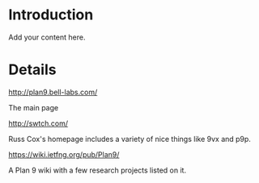 # Introduction #

Add your content here.


# Details #

http://plan9.bell-labs.com/

The main page

http://swtch.com/

Russ Cox's homepage includes a variety of nice things like 9vx and p9p.

https://wiki.ietfng.org/pub/Plan9/

A Plan 9 wiki with a few research projects listed on it.
